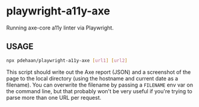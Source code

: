 # playwright-a11y-axe

Running axe-core a11y linter via Playwright.

## USAGE

```sh
npx pdehaan/playwright-a11y-axe [url1] [url2]
```

This script should write out the Axe report (JSON) and a screenshot of the page to the local directory (using the hostname and current date as a filename). You can overwrite the filename by passing a `FILENAME` env var on the command line, but that probably won't be very useful if you're trying to parse more than one URL per request.
